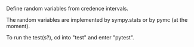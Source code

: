 Define random variables from credence intervals.

The random variables are implemented by sympy.stats or by pymc (at the moment).

To run the test(s?), cd into "test" and enter "pytest".

